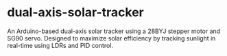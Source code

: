 # dual-axis-solar-tracker
An Arduino-based dual-axis solar tracker using a 28BYJ stepper motor and SG90 servo. Designed to maximize solar efficiency by tracking sunlight in real-time using LDRs and PID control.
